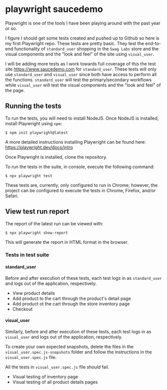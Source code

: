 # playwright saucedemo

Playwright is one of the tools I have been playing around with the past year or so.

I figure I should get some tests created and pushed up to Github so here is my first Playwright repo. 
These tests are pretty basic. They test the end-to-end functionality of `standard_user` shopping in the `Swag Labs` store and the visual components and the "look and feel" of the site using `visual_user`.

I will be adding more tests as I work towards full coverage of this the test site https://www.saucedemo.com for `standard_user`.
These tests will only use `standard_user` and `visual_user` since both have access to perform all the functions. `standard_user` will test the primary/secondary workflows while `visual_user` will test the visual components and the "look and feel" of the page.

## Running the tests
To run the tests, you will need to install NodeJS. 
Once NodeJS is installed, install Playwright using `npm`:
```
$ npm init playwright@latest
```
A more detailed instructions installing Playwright can be found here: https://playwright.dev/docs/intro

Once Playwright is installed, clone the repository.

To run the tests in the suite, in console, execute the following command:
```
$ npx playwright test
```
These tests are, currently, only configured to run in Chrome; however, the project can be configured to execute the tests in Chrome, Firefox, and/or Safari.

## View test run report
The report of the latest run can be viewed with:
```
$ npx playwright show-report
```
This will generate the report in HTML format in the browser.

### Tests in test suite
#### standard_user
Before and after execution of these tests, each test logs in as `standard_user` and logs out of the application, respectively.
* View product details
* Add product to the cart through the product's detail page
* Add product ot the cart through the store inventory page
* Checkout

#### visual_user
Similarly, before and after execution of these tests, each test logs in as `visual_user` and logs out of the application, respectively.

To create your own expected snapshots, delete the files in the `visual_user.spec.js-snapshots` folder and follow the instructions in the `visual_user.spec.js` file.

All the tests in `visual_user.spec.js` file _should_ fail.
* Visual testing of inventory page
* Visual testing of all product details pages
